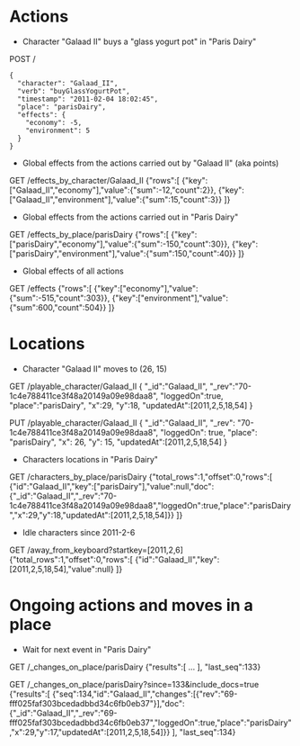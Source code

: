 Actions
=======

* Character "Galaad II" buys a "glass yogurt pot" in "Paris Dairy"

POST /

    {
      "character": "Galaad_II",
      "verb": "buyGlassYogurtPot",
      "timestamp": "2011-02-04 18:02:45",
      "place": "parisDairy",
      "effects": {
        "economy": -5,
        "environment": 5
      }
    }

* Global effects from the actions carried out by "Galaad II" (aka points)

GET /effects_by_character/Galaad_II
    {"rows":[
    {"key":["Galaad_II","economy"],"value":{"sum":-12,"count":2}},
    {"key":["Galaad_II","environment"],"value":{"sum":15,"count":3}}
    ]}


* Global effects from the actions carried out in "Paris Dairy"

GET /effects_by_place/parisDairy
    {"rows":[
    {"key":["parisDairy","economy"],"value":{"sum":-150,"count":30}},
    {"key":["parisDairy","environment"],"value":{"sum":150,"count":40}}
    ]}


* Global effects of all actions

GET /effects
    {"rows":[
    {"key":["economy"],"value":{"sum":-515,"count":303}},
    {"key":["environment"],"value":{"sum":600,"count":504}}
    ]}


Locations
=========

* Character "Galaad II" moves to (26, 15)

GET /playable_character/Galaad_II
    {
      "_id":"Galaad_II",
      "_rev":"70-1c4e788411ce3f48a20149a09e98daa8",
      "loggedOn":true,
      "place":"parisDairy",
      "x":29,
      "y":18,
      "updatedAt":[2011,2,5,18,54]
    }

PUT /playable_character/Galaad_II
    {
      "_id":"Galaad_II",
      "_rev": "70-1c4e788411ce3f48a20149a09e98daa8",
      "loggedOn": true,
      "place": "parisDairy",
      "x": 26,
      "y": 15,
      "updatedAt":[2011,2,5,18,54]
    }


* Characters locations in "Paris Dairy"

GET /characters_by_place/parisDairy
    {"total_rows":1,"offset":0,"rows":[
    {"id":"Galaad_II","key":["parisDairy"],"value":null,"doc":{"_id":"Galaad_II","_rev":"70-1c4e788411ce3f48a20149a09e98daa8","loggedOn":true,"place":"parisDairy","x":29,"y":18,"updatedAt":[2011,2,5,18,54]}}
    ]}


* Idle characters since 2011-2-6

GET /away_from_keyboard?startkey=[2011,2,6]
    {"total_rows":1,"offset":0,"rows":[
    {"id":"Galaad_II","key":[2011,2,5,18,54],"value":null}
    ]}


Ongoing actions and moves in a place
====================================

* Wait for next event in "Paris Dairy"

GET /_changes_on_place/parisDairy
    {"results":[
      ...
    ], "last_seq":133}

GET /_changes_on_place/parisDairy?since=133&include_docs=true
    {"results":[
      {"seq":134,"id":"Galaad_II","changes":[{"rev":"69-fff025faf303bcedadbbd34c6fb0eb37"}],"doc":{"_id":"Galaad_II","_rev":"69-fff025faf303bcedadbbd34c6fb0eb37","loggedOn":true,"place":"parisDairy","x":29,"y":17,"updatedAt":[2011,2,5,18,54]}}
    ], "last_seq":134}

